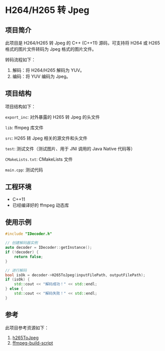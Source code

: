# H264/H265 转 Jpeg 

## 项目简介

此项目是 H264/H265 转 Jpeg 的 C++ (C++11) 源码，可支持将 H264 或 H265 格式的图片文件转码为 Jpeg 格式的图片文件。

转码流程如下：

1. 解码：将 H264/H265 解码为 YUV。
2. 编码：将 YUV 编码为 Jpeg。


## 项目结构

项目结构如下：

`export_inc`: 对外暴露的 H265 转 Jpeg 的头文件

`lib`: ffmpeg 库文件

`src`: H265 转 Jpeg 相关的源文件和头文件

`test`: 测试文件（测试图片、用于 JNI 调用的 Java Native 代码等）

`CMakeLists.txt`: CMakeLists 文件

`main.cpp`: 测试代码 


## 工程环境

* C++11
* 已经编译好的 ffmpeg 动态库 


## 使用示例

```c++
#include "IDecoder.h"

// 创建解码器实例
auto decoder = IDecoder::getInstance();
if (!decoder) {
    return false;
}

// 进行解码
bool isOk = decoder->H265ToJpeg(inputFilePath, outputFilePath);
if (isOk) {
    std::cout << "解码成功！" << std::endl;
} else {
    std::cout << "解码失败！" << std::endl;
}
```


## 参考

此项目参考资源如下：

1. [h265ToJpeg](https://github.com/lucish/h265ToJpeg)
2. [ffmpeg-build-script](https://github.com/markus-perl/ffmpeg-build-script/)
